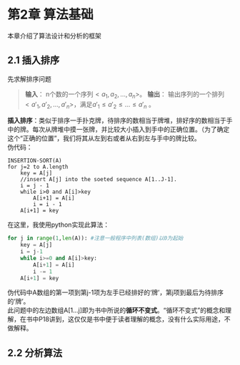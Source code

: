 # 第2章 算法基础
本章介绍了算法设计和分析的框架

## 2.1 插入排序
先求解排序问题
> **输入**： n个数的一个序列$<a_1, a_2,..., a_n>$。
> **输出**： 输出序列的一个排列$<a'_1, a'_2,..., a'_n>$，满足$a'_1 \leq a'_2 \leq... \leq a'_n$ 。

**插入排序**：类似于排序一手扑克牌，待排序的数相当于牌堆，排好序的数相当于手中的牌。每次从牌堆中摸一张牌，并比较大小插入到手中的正确位置。（为了确定这个“正确的位置”，我们将其从左到右或者从右到左与手中的牌比较。  
伪代码：
```
INSERTION-SORT(A)
for j=2 to A.length
    key = A[j]
    //insert A[j] into the soeted sequence A[1..J-1].
    i = j - 1
    while i>0 and A[i]>key
        A[i+1] = A[i]
        i = i - 1
    A[i+1] = key
```
在这里，我使用python实现此算法：
```py
for j in range(1,len(A)): #注意一般程序中列表(数组)以0为起始
    key = A[j]
    i = j-1
    while i>=0 and A[i]>key:
        A[i+1] = A[i]
        i -= 1
    A[i+1] = key
```
伪代码中A数组的第一项到第j-1项为左手已经排好的‘牌’，第j项到最后为待排序的‘牌’。  
此问题中的左边数组A[1...j]即为书中所说的**循环不变式**。“循环不变式”的概念和理解，在书中P18讲到，这仅仅是书中便于读者理解的概念，没有什么实际用途，不做解释。

## 2.2 分析算法